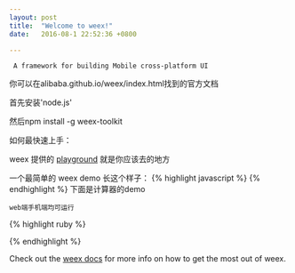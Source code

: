 ```yaml
---
layout: post
title:  "Welcome to weex!"
date:   2016-08-1 22:52:36 +0800

---
```

	 A framework for building Mobile cross-platform UI

你可以在alibaba.github.io/weex/index.html找到的官方文档

首先安装'node.js'

然后npm install -g weex-toolkit

如何最快速上手：

weex 提供的 [playground][playground] 就是你应该去的地方

一个最简单的 weex demo 长这个样子：
{% highlight javascript %}
<template>
  <container>
    <text>Hello World</text>
  </container>
</template>
{% endhighlight %}
下面是计算器的demo 
	
	web端手机端均可运行
{% highlight ruby %}
<template>
  <container style="background-color: #202020; padding-bottom:5;">
    <text class="result" id="result">{{bindResult()}}</text>
    <container style="flex-direction: row">
      <text class="number" onclick="handler" id="1">1</text>
      <text class="number" onclick="handler" id="2">2</text>
      <text class="number" onclick="handler">3</text>
      <text class="operator" onclick="handler">+</text>
    </container>
    <container style="flex-direction: row">
      <text class="number" onclick="handler">4</text>
      <text class="number" onclick="handler">5</text>
      <text class="number" onclick="handler">6</text>
      <text class="operator" onclick="handler">-</text>
    </container>
    <container style="flex-direction: row">
      <text class="number" onclick="handler">7</text>
      <text class="number" onclick="handler">8</text>
      <text class="number" onclick="handler">9</text>
      <text class="operator" onclick="handler">*</text>
    </container>
    <container style="flex-direction: row">
      <text class="number" onclick="handler">0</text>
      <text class="number" onclick="handler">.</text>
      <text class="number" onclick="clear">AC</text>
      <text class="operator" onclick="calculate">=</text>
    </container>
  </container>
</template>

<style>
  .number {
    background-color: #D5D6D8;
    flex: 1;
    text-align: center;
    height: 100;
    padding: 30;
    margin: 5;
  }
  .operator {
    background-color: #F78D2A;
    flex: 1;
    text-align: center;
    height: 100;
    padding: 30;
    margin: 5;
  }
  .result {
    color: #ffffff;
    background-color: #202020;
    text-align: right;
    height: 100;
    padding: 30;
    margin: 5;
  }
</style>

<script>
  module.exports = {
    data: {
      result: ''
    },
    methods: {
      bindResult: function () {
        return this.result;
      },
      handler: function (e) {
        var value = e.target.attr["value"];
        this.result = this.result + value;
      },
      calculate: function(e) {
        var result = eval(this.result);
        this.result = this.result + " = " + result;
      },
      clear: function(e) {
        this.result = "";
      }
    }
  }
</script>
{% endhighlight %}

Check out the [weex docs][weex-docs] for more info on how to get the most out of weex.

[weex-docs]: http://http://alibaba.github.io/weex/index.html
[playground]: http://：http://weex.alibaba-inc.com/playground
